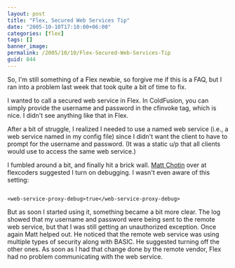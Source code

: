 ```yaml
---
layout: post
title: "Flex, Secured Web Services Tip"
date: "2005-10-10T17:10:00+06:00"
categories: [flex]
tags: []
banner_image: 
permalink: /2005/10/10/Flex-Secured-Web-Services-Tip
guid: 844
---
```


So, I'm still something of a Flex newbie, so forgive me if this is a FAQ, but I ran into a problem last week that took quite a bit of time to fix. 

I wanted to call a secured web service in Flex. In ColdFusion, you can simply provide the username and password in the cfinvoke tag, which is nice. I didn't see anything like that in Flex. 

After a bit of struggle, I realized I needed to use a named web service (i.e., a web service named in my config file) since I didn't want the client to have to prompt for the username and password. (It was a static u/p that all clients would use to access the same web service.)

I fumbled around a bit, and finally hit a brick wall. <a href="http://weblogs.macromedia.com/mchotin/">Matt Chotin</a> over at flexcoders suggested I turn on debugging. I wasn't even aware of this setting:

<code>
&lt;web-service-proxy-debug&gt;true&lt;/web-service-proxy-debug&gt;
</code>

But as soon I started using it, something became a bit more clear. The log showed that my username and password were being sent to the remote web service, but that I was still getting an unauthorized exception. Once again Matt helped out. He noticed that the remote web service was using multiple types of security along with BASIC. He suggested turning off the other ones. As soon as I had that change done by the remote vendor, Flex had no problem communicating with the web service.
